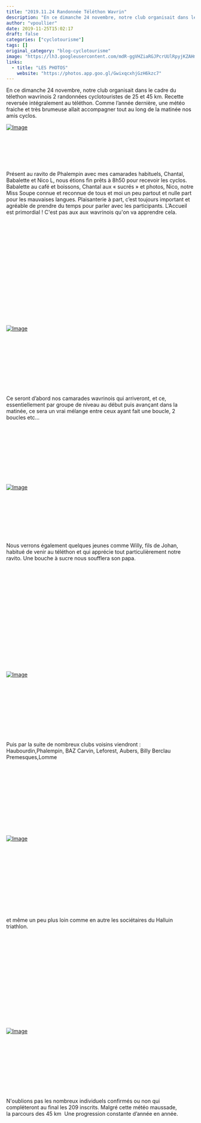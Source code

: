 ```yaml
---
title: "2019.11.24 Randonnée Téléthon Wavrin"
description: "En ce dimanche 24 novembre, notre club organisait dans le cadre du télethon wavrinois 2 randonnées cyclotouristes de 25 et 45 km. Recette reversée intégralement au téléthon. Comme l’année dernière, une météo fraiche et très brumeuse allait accompagner tout au long de la matinée nos amis cyclos."
author: "vpoullier"
date: 2019-11-25T15:02:17
draft: false
categories: ["cyclotourisme"]
tags: []
original_category: "blog-cyclotourisme"
image: "https://lh3.googleusercontent.com/mdR-ggVHZiaRGJPcrUUlRpyjKZAHmGUpukMdezzrk18CsoEavEZUQo9a9O3urwq2WuqjXdBGKTJZt1_Pppj1JVPYFV49qZbjImsNxRH_tUBtlTxDB8UiLVdZ3q36AMFV8VS1bRLW9vtw7KplzOBU0LaNajTkTRtmFBbIjm1MzGlJ3eqH83F7gkTmzJgDkgcjue09eanMrlwe1t_C3cEWQfEWWC9YYWjWJZ6TIPUNt5nIR26z6a9BwEmLn7YzwNR5XUYZdKUwefTy-z9_h78RnFrMjMXu1oJ2k74rKgnVplWNgAOHidbZ6j38S_836J9eDUspAsrMJzo6zVreT1KXIrDsJbht_mMAcE6z0zc9TQDWP2rKQEoPQw7kzrMsmP8cRa6n35sZqNtSEgZSd5nuvILnwCy7_EmMKPiDFtq0Ph1TNalmjjjIwc6jKouSzvgwUrT4gTJdvBNc_ccfCpQncPfsqK1yL1w1KoBiURI5Q5tAxvkHVuTV5HTijeLTpn0BZkSqg-chDyecTAJZ0fr8VH5ZxMGG5uYR_mL9B52_ajOheU0oNB1wH6fcniOo3OicW2w4P140ip1ij9LqdFtc1Kt1RnXyS3qM_5gi2jF_0w7LsvOz7FPayh_LUkCJYRuZ-jQKrh6UqwYh5fTU4f4gEY2K4S9Fwzym38QbhJlSprrZVX2zPYNHgcIQOWCKeS-dgVBxCyG0a4--hJc5J-OPvc8c5h2fDziKn9nLtcYfTJ1ysqExbQ=w1050-h737-no"
links:
  - title: "LES PHOTOS"
    website: "https://photos.app.goo.gl/GwixqcxhjGzH6kzc7"
---
```


En ce dimanche 24 novembre, notre club organisait dans le cadre du télethon wavrinois 2 randonnées cyclotouristes de 25 et 45 km. Recette reversée intégralement au téléthon. Comme l’année dernière, une météo fraiche et très brumeuse allait accompagner tout au long de la matinée nos amis cyclos.

<!--more-->

[![Image](https://lh3.googleusercontent.com/LaxjWD6NwQhmmCxDdoHVBMQtc6L0a9vDdQoE-r6V7yUd-KUKJ5TcWDwEXwxla426K687DwSt7cKLpQoPVd0chtfLvYD03Kp437mOip_mfkgKIq9O4rWRCt7UyYJkWa6ZdKdZxiz5b5kZ9TUACdfhEwijo-dmmgmZWJOx6Q4TfHH4pq3BfqqmGp50EhKaXkZx5kzjWYuqjiFdnVOsyCEsl5mASJtKg_K7s7wOEWIHOpzDjS6oZIYZU1ukkBTY8WSOEd0ScgSX9zF5vDibLHpjY33ldEKEyW6xuUQ2T1cTUrxOBc4_oq-Hp5vEI444r_2qHamO566RaUtDmPixK7m7LKl0ha7f56GQ2TBNwhyqCQ32mOUMCKshc4OO3cNISerDVLxfTIe9IX_fI9Wx84jJTPFDHhHo9w6EdmY4GvVx0gbITRyOmmH-oe97NLKD24G7gv_7XoAbVYM6SYV9i5u1skC2fGCP9j6PlpfIjg3k7TJm5-XhYseCtSBHFLrYTEoxJbi4tXC_nkmIaDA-03gWp6C91wFh8Os4SmDoxd8I8kcPI3iFd9EWWi9P0h0jfUSdYya5AmCwsIACPXQfqXZ5Pbf-i991LqfqdjOD1cbS9DlACrc5LWcPtHot43aDH_a4vrGrAxhXu0kSgS_ZLFmPmg9xTapKwU_yGTfvybJ2s90eyKKGFZ9zu79Q=s937-no)](https://lh3.googleusercontent.com/LaxjWD6NwQhmmCxDdoHVBMQtc6L0a9vDdQoE-r6V7yUd-KUKJ5TcWDwEXwxla426K687DwSt7cKLpQoPVd0chtfLvYD03Kp437mOip_mfkgKIq9O4rWRCt7UyYJkWa6ZdKdZxiz5b5kZ9TUACdfhEwijo-dmmgmZWJOx6Q4TfHH4pq3BfqqmGp50EhKaXkZx5kzjWYuqjiFdnVOsyCEsl5mASJtKg_K7s7wOEWIHOpzDjS6oZIYZU1ukkBTY8WSOEd0ScgSX9zF5vDibLHpjY33ldEKEyW6xuUQ2T1cTUrxOBc4_oq-Hp5vEI444r_2qHamO566RaUtDmPixK7m7LKl0ha7f56GQ2TBNwhyqCQ32mOUMCKshc4OO3cNISerDVLxfTIe9IX_fI9Wx84jJTPFDHhHo9w6EdmY4GvVx0gbITRyOmmH-oe97NLKD24G7gv_7XoAbVYM6SYV9i5u1skC2fGCP9j6PlpfIjg3k7TJm5-XhYseCtSBHFLrYTEoxJbi4tXC_nkmIaDA-03gWp6C91wFh8Os4SmDoxd8I8kcPI3iFd9EWWi9P0h0jfUSdYya5AmCwsIACPXQfqXZ5Pbf-i991LqfqdjOD1cbS9DlACrc5LWcPtHot43aDH_a4vrGrAxhXu0kSgS_ZLFmPmg9xTapKwU_yGTfvybJ2s90eyKKGFZ9zu79Q=s937-no)

&nbsp;

&nbsp;&nbsp;

&nbsp;

Présent au ravito de Phalempin avec mes camarades habituels, Chantal, Babalette et Nico L, nous étions fin prêts à 8h50 pour recevoir les cyclos. Babalette au café et boissons, Chantal aux «&nbsp;sucrés&nbsp;» et photos, Nico, notre Miss Soupe connue et reconnue de tous et moi un peu partout et nulle part pour les mauvaises langues. Plaisanterie à part, c’est toujours important et agréable&nbsp;de prendre du temps pour parler avec les participants. L’Accueil est primordial&nbsp;! C'est pas aux aux wavrinois qu'on va apprendre cela.

&nbsp;

&nbsp;

&nbsp;

&nbsp;

&nbsp;

&nbsp;

&nbsp;

&nbsp;

&nbsp;

[![Image](https://lh3.googleusercontent.com/ApMynEPKRQDBy9-p20GYDIgoetengj8lRgoR-049e58GoimnAZUOJmNW33P9GlRGFldZnPwbZoZkAIF9QCCGCaqbYnfQOaHPEa_zI7cKuDWRR0f2W20d3ULfVYCZ2yVeSp-ZUKIf4ECwFTsyq9mN-0VKV1AueKpzQkU7vVohx46qBpHlFbFCkbB05y9JaMP5BwyAbACweEKWXYFEa7qZKBkY7ABSJoqX2R-65QrS5ilcDqJwc_85bR_yw-wu9EweMAu-cusxDM-3Yf07W1UjwoF8bw69juorn-AfzeFGk6PWtr6wx7OfNygpoIfLBtN6jQQ0fRe4iT16kNLA5D5D42rBbLTQIYy6gmkl35FL4WZbqku_yQ6YDWAY2Vd94YtyvjmDYQnKqLMtDn1AVaGtyfCBtZizFiEna70Qva15Zu9_SGBXF_jLwBYp-f5QpW9fcKS-Fziexp9aWXRgO9Qj7kwhnSGolHsUae7vlFZ4i9c72axG16HUaLSDNmParuIf5oYdsIcfTxVtld1A6mj3nQejWk1uaflD6Dxk2NEZALZpH7uToP6Jsde6vGsyI2IUAToOnys9ve--Qe5gdplDynmC_YW6IqOXgU_H20-0ndmsIms7XyplBfOIKFrVtW0Zn179HfGWGLMTcjBe632ojnlm-jERtiuICpX1GV63frjriZmSpSPTj61y=w1250-h937-no)](https://lh3.googleusercontent.com/ApMynEPKRQDBy9-p20GYDIgoetengj8lRgoR-049e58GoimnAZUOJmNW33P9GlRGFldZnPwbZoZkAIF9QCCGCaqbYnfQOaHPEa_zI7cKuDWRR0f2W20d3ULfVYCZ2yVeSp-ZUKIf4ECwFTsyq9mN-0VKV1AueKpzQkU7vVohx46qBpHlFbFCkbB05y9JaMP5BwyAbACweEKWXYFEa7qZKBkY7ABSJoqX2R-65QrS5ilcDqJwc_85bR_yw-wu9EweMAu-cusxDM-3Yf07W1UjwoF8bw69juorn-AfzeFGk6PWtr6wx7OfNygpoIfLBtN6jQQ0fRe4iT16kNLA5D5D42rBbLTQIYy6gmkl35FL4WZbqku_yQ6YDWAY2Vd94YtyvjmDYQnKqLMtDn1AVaGtyfCBtZizFiEna70Qva15Zu9_SGBXF_jLwBYp-f5QpW9fcKS-Fziexp9aWXRgO9Qj7kwhnSGolHsUae7vlFZ4i9c72axG16HUaLSDNmParuIf5oYdsIcfTxVtld1A6mj3nQejWk1uaflD6Dxk2NEZALZpH7uToP6Jsde6vGsyI2IUAToOnys9ve--Qe5gdplDynmC_YW6IqOXgU_H20-0ndmsIms7XyplBfOIKFrVtW0Zn179HfGWGLMTcjBe632ojnlm-jERtiuICpX1GV63frjriZmSpSPTj61y=w1250-h937-no)

&nbsp;

&nbsp;

&nbsp;

&nbsp;

&nbsp;

Ce seront d’abord nos camarades wavrinois qui arriveront, et ce, essentiellement par groupe de niveau au début puis avançant dans la matinée, ce sera un vrai mélange entre ceux ayant fait une boucle, 2 boucles etc...

&nbsp;

&nbsp;

&nbsp;

&nbsp;

&nbsp;

[![Image](https://lh3.googleusercontent.com/N0xkluK_bR9vYKtVp9atxpgUx1imJeG_lXqODWqlHWCPZpzIqW3iz_Z-pbkG-BtjSu0VDEEbGkdmMnu2oUpogW2-rypvPqdr0dAdvVxN0Ic5rOhlO0p6wfTpLcTKfwESyZ2aMdoMiPSVnQO3TaawUjed6si89VOziaRaTPvN8EGmhqvSmln6t_6C5adwA2k2LRyIBlyzmkdfjNf4zQV_oF0h8LVYlc8FDgMMLARVhlXYcZfQKVpogpv539wLMqUKzMcXDJhlkQo_wQBCYELPfhis_VtO0QnpAwYme9QnpaBA6-icOVD9MqlmkIUksTR111-44pXrwkUNQcDcApCARgl_qQdPvqOPqHT_TdLnCFkS75klx7MWm8bISEwS2LNZe5KvzMg3SFOA_0Knm3QgTGpsuKtL6hMWZK29zXVVbNk8mE-Z8pS0l8DowXVFapoZEmhTK7FwC0hwPfNqUctSGcC9wV5Kx-4EMlMa5FmI88hviUVEw2_LXSR84h0RnODrfdSeOw6PWiwyDVEPTImOh0_gUsJAPibCjxTetB3JTZ3HzISGp3k-TaYeaBlQvGepmoZJAaE7YKYioJaeGRxr75IsXyQOkwyPIxPoSv8qT7fbSe8onlTa1_IuApWOBeb3gUpl1fLH2A7VIC-hDrYH_shJjpLCQYd7_I5ihrkMwxcKjbTS7trHu5nu=s937-no)](https://lh3.googleusercontent.com/N0xkluK_bR9vYKtVp9atxpgUx1imJeG_lXqODWqlHWCPZpzIqW3iz_Z-pbkG-BtjSu0VDEEbGkdmMnu2oUpogW2-rypvPqdr0dAdvVxN0Ic5rOhlO0p6wfTpLcTKfwESyZ2aMdoMiPSVnQO3TaawUjed6si89VOziaRaTPvN8EGmhqvSmln6t_6C5adwA2k2LRyIBlyzmkdfjNf4zQV_oF0h8LVYlc8FDgMMLARVhlXYcZfQKVpogpv539wLMqUKzMcXDJhlkQo_wQBCYELPfhis_VtO0QnpAwYme9QnpaBA6-icOVD9MqlmkIUksTR111-44pXrwkUNQcDcApCARgl_qQdPvqOPqHT_TdLnCFkS75klx7MWm8bISEwS2LNZe5KvzMg3SFOA_0Knm3QgTGpsuKtL6hMWZK29zXVVbNk8mE-Z8pS0l8DowXVFapoZEmhTK7FwC0hwPfNqUctSGcC9wV5Kx-4EMlMa5FmI88hviUVEw2_LXSR84h0RnODrfdSeOw6PWiwyDVEPTImOh0_gUsJAPibCjxTetB3JTZ3HzISGp3k-TaYeaBlQvGepmoZJAaE7YKYioJaeGRxr75IsXyQOkwyPIxPoSv8qT7fbSe8onlTa1_IuApWOBeb3gUpl1fLH2A7VIC-hDrYH_shJjpLCQYd7_I5ihrkMwxcKjbTS7trHu5nu=s937-no)

&nbsp;

&nbsp;

&nbsp;

&nbsp;

Nous verrons également quelques jeunes comme Willy, fils de Johan, habitué de venir au téléthon et qui apprécie tout particulièrement notre ravito. Une bouche à sucre nous soufflera son papa.

&nbsp;

&nbsp;

&nbsp;

&nbsp;

&nbsp;

&nbsp;

&nbsp;

&nbsp;

&nbsp;

[![Image](https://lh3.googleusercontent.com/U-MyUvfTOEtdtEm83bxp3o6K3hRXgdi1qC2Mqxd-u7ziHnDQb2tXBhvB2Q8C8Ph9IY7DKCTZAcz33k42bjcV0pe9no5GdGPHVB5hmPW3oPs0vr92jBYHzwhFcTOtBisVSTYWlFFTFQKzHC9PLN38tnUYXJBHU-C8Ob-lmjV5LfUKMHIShPQrrrY7l612E59wVyG4QkoyUd3mZhVrNtMkh5vZkxnU8oKdLQUGMZWOsqJKEpY5x9uwGLqRzTdt0HzbkgRIwJGhHAW2quEdWOPqrCid6XI8pBspa1FOgBAHFo9Z2D_v9Gt7fIkvhmXgTHG481_2p8H7ciHCk48OsqopSwwW6upzNC5K5i1YlP4QLuiepzLaH4VNzUJujCw54yek7tobBeRd0bowqcx2lI8Sxwgduqq0hCQFMw1lQnInDpVXvTJpIfBd0Gypt1-MEueKpa6z3GdV5fubr5-I5H_GSN44E2s4Grchkip8DySa0NBbHU0fE6UVPyXx_PWVud1L-cdqDWr8hre8lDRY3bMpaYg84OR7VUWx_XgUXtDFH6jskGVO2EF3R17Oa0vXbPv92H0gFj36KscYEDz-GmJtWkDs5jHshXaHzI68Ux_LIdPySnq7a-ubkyrC1-dHiN_63ytw4ZROfiVbSc7R0qBVUDlFneOdiaWlEfS71xFOutfktGcfeJjRRya9=s937-no)](https://lh3.googleusercontent.com/U-MyUvfTOEtdtEm83bxp3o6K3hRXgdi1qC2Mqxd-u7ziHnDQb2tXBhvB2Q8C8Ph9IY7DKCTZAcz33k42bjcV0pe9no5GdGPHVB5hmPW3oPs0vr92jBYHzwhFcTOtBisVSTYWlFFTFQKzHC9PLN38tnUYXJBHU-C8Ob-lmjV5LfUKMHIShPQrrrY7l612E59wVyG4QkoyUd3mZhVrNtMkh5vZkxnU8oKdLQUGMZWOsqJKEpY5x9uwGLqRzTdt0HzbkgRIwJGhHAW2quEdWOPqrCid6XI8pBspa1FOgBAHFo9Z2D_v9Gt7fIkvhmXgTHG481_2p8H7ciHCk48OsqopSwwW6upzNC5K5i1YlP4QLuiepzLaH4VNzUJujCw54yek7tobBeRd0bowqcx2lI8Sxwgduqq0hCQFMw1lQnInDpVXvTJpIfBd0Gypt1-MEueKpa6z3GdV5fubr5-I5H_GSN44E2s4Grchkip8DySa0NBbHU0fE6UVPyXx_PWVud1L-cdqDWr8hre8lDRY3bMpaYg84OR7VUWx_XgUXtDFH6jskGVO2EF3R17Oa0vXbPv92H0gFj36KscYEDz-GmJtWkDs5jHshXaHzI68Ux_LIdPySnq7a-ubkyrC1-dHiN_63ytw4ZROfiVbSc7R0qBVUDlFneOdiaWlEfS71xFOutfktGcfeJjRRya9=s937-no)

&nbsp;

&nbsp;

&nbsp;

&nbsp;

&nbsp;

Puis par la suite de nombreux clubs voisins viendront&nbsp;: Haubourdin,Phalempin,&nbsp;BAZ&nbsp;Carvin, Leforest, Aubers, Billy Berclau Premesques,Lomme 

&nbsp;

&nbsp;

&nbsp;

&nbsp;

&nbsp;

&nbsp;

[![Image](https://lh3.googleusercontent.com/3KZFfImgptFXBnZ0ZNMg2cCghgIafnyLGwd1V2YcSvqobGf00U1W-FT-wV8lndbon4-kC0nceTGk5W5lA_aNT2_F0seQGhuYYeJ6qGwxfZziBKYS4SdBO8STM1jpxlNvP1YlyCnxnH0Pt2JF3lkkAuVnkvQVEYq4NP7FEdzMGNLRguyMHSYtvMKrrH8lElKID3JTrP07K3ndi0XnsyM2Tu8LytMCdIIKRxFFoR_Jfjg5y5Un1UtG3ruHd3xSgLYPwTr5dREslTO-8qLc_03PGQJlTfkafvz_DT66RbmQgY6LH4vhf8ZTmgTNox50dhAxRj0OeAshspUjf7bRUCmxCleAJ19hLgND26IsLMQ1qsy0zBQCjqQQqPAhVFsFe5NNeLpmseqVMVCvBdspljb7JEEw_fBm7qvJDkFVKZYxp8QxRSFPAyezkPB46LPPE37SO7ernkMRPmBQDrctYyYhuqmjifUoAJaIFuBS6neobMeTlDMlSQa1aVujyaglVGuq0T_IqZf4qLjIQKftooWWmJR2zgoAJOhXEEk5511mJUHbw0FVJiBGzFfbp5sE-ZyOrEYQz5oAdrxlHYJ-2LpmlyIj0TPYifZvGD1WbkNABb_8vShGAI2lS6xhFsRncCE0cuJtArEqhnZQKUewdJYS751toOKNdHtV94Dw4N52CSSBBYf-TjvMsT81=s937-no)](https://lh3.googleusercontent.com/3KZFfImgptFXBnZ0ZNMg2cCghgIafnyLGwd1V2YcSvqobGf00U1W-FT-wV8lndbon4-kC0nceTGk5W5lA_aNT2_F0seQGhuYYeJ6qGwxfZziBKYS4SdBO8STM1jpxlNvP1YlyCnxnH0Pt2JF3lkkAuVnkvQVEYq4NP7FEdzMGNLRguyMHSYtvMKrrH8lElKID3JTrP07K3ndi0XnsyM2Tu8LytMCdIIKRxFFoR_Jfjg5y5Un1UtG3ruHd3xSgLYPwTr5dREslTO-8qLc_03PGQJlTfkafvz_DT66RbmQgY6LH4vhf8ZTmgTNox50dhAxRj0OeAshspUjf7bRUCmxCleAJ19hLgND26IsLMQ1qsy0zBQCjqQQqPAhVFsFe5NNeLpmseqVMVCvBdspljb7JEEw_fBm7qvJDkFVKZYxp8QxRSFPAyezkPB46LPPE37SO7ernkMRPmBQDrctYyYhuqmjifUoAJaIFuBS6neobMeTlDMlSQa1aVujyaglVGuq0T_IqZf4qLjIQKftooWWmJR2zgoAJOhXEEk5511mJUHbw0FVJiBGzFfbp5sE-ZyOrEYQz5oAdrxlHYJ-2LpmlyIj0TPYifZvGD1WbkNABb_8vShGAI2lS6xhFsRncCE0cuJtArEqhnZQKUewdJYS751toOKNdHtV94Dw4N52CSSBBYf-TjvMsT81=s937-no)

&nbsp;

&nbsp;

&nbsp;

&nbsp;

&nbsp;

&nbsp;

et même un peu plus loin comme en autre les sociétaires du&nbsp;Halluin triathlon.&nbsp;

&nbsp;

&nbsp;

&nbsp;

&nbsp;

&nbsp;

&nbsp;

&nbsp;

&nbsp;

[![Image](https://lh3.googleusercontent.com/trXgRY4IUSWI3jlWdA3jcDdy501P5x0QOYq837uwJg6_54emREbjWg4jKsDhCrSqZTnF0gG3LLSRybRlQ3EdHB2XqArbImd1Osn1erZ6sivZ0a6CG-v4ftf-Bs0GU7XebZ9lTpsMnHaS0yHEvfpKjNfRqOXk-TIWha1EueAk8Vk_8tS0Dv0X4PIhUVmw1Zz-Lb37gGk7N8vaMyWQlHvu3CcQ8shtOPtTqX-_jHN4O_W5VBvZfKjfgeV6QAGvDEPJvYgcP2W7dzFtkFrYa315PbqQHQejOaoWcJIYKKJA_71xwuCdPf5zHyIITWXP7BmIVikUVSuOzpmLwzU_LD15h8Qty9ulS00cxM99DVxASOM0RYac3o6x-8dqe0b-qKi-YEW7cZKhtqVYvMhDSXELdvS0lBJb_YB5KnnVWwpPNFkTScac1NIi-yzuIuhKfIxO0b7zlcOY1ZDxYw-E9PJ7Z9qAzigowQG3R45lcnxKJ0Pf0e7SyDeqCk7zVrsLms3KcVeEnifXy69MlRGAfn3EQXwyI1D_mt-iQYh-GDiX2PspHuRVIRITVdP4eXmAP5TWoRXgu3DggNyCPBSqV4pK63y_1DvVqUcujUKZp6nlhambaQwDVzw1eO_nfC8M9M2Xnc3OiOQ2SQUMdHkii5-qq6OxOEMP7wFK210g917Hs-BbUjDj3fSj9PKI=s937-no)](https://lh3.googleusercontent.com/trXgRY4IUSWI3jlWdA3jcDdy501P5x0QOYq837uwJg6_54emREbjWg4jKsDhCrSqZTnF0gG3LLSRybRlQ3EdHB2XqArbImd1Osn1erZ6sivZ0a6CG-v4ftf-Bs0GU7XebZ9lTpsMnHaS0yHEvfpKjNfRqOXk-TIWha1EueAk8Vk_8tS0Dv0X4PIhUVmw1Zz-Lb37gGk7N8vaMyWQlHvu3CcQ8shtOPtTqX-_jHN4O_W5VBvZfKjfgeV6QAGvDEPJvYgcP2W7dzFtkFrYa315PbqQHQejOaoWcJIYKKJA_71xwuCdPf5zHyIITWXP7BmIVikUVSuOzpmLwzU_LD15h8Qty9ulS00cxM99DVxASOM0RYac3o6x-8dqe0b-qKi-YEW7cZKhtqVYvMhDSXELdvS0lBJb_YB5KnnVWwpPNFkTScac1NIi-yzuIuhKfIxO0b7zlcOY1ZDxYw-E9PJ7Z9qAzigowQG3R45lcnxKJ0Pf0e7SyDeqCk7zVrsLms3KcVeEnifXy69MlRGAfn3EQXwyI1D_mt-iQYh-GDiX2PspHuRVIRITVdP4eXmAP5TWoRXgu3DggNyCPBSqV4pK63y_1DvVqUcujUKZp6nlhambaQwDVzw1eO_nfC8M9M2Xnc3OiOQ2SQUMdHkii5-qq6OxOEMP7wFK210g917Hs-BbUjDj3fSj9PKI=s937-no)

&nbsp;

&nbsp;

&nbsp;

&nbsp;

&nbsp;

N'oublions pas les nombreux individuels confirmés ou non qui compléteront&nbsp;au final&nbsp;les 209 inscrits.&nbsp;Malgré&nbsp;cette météo maussade, la&nbsp;parcours des 45 km &nbsp;Une progression constante d’année en année.